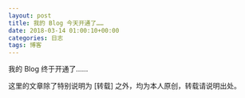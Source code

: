 ```yaml
---
layout: post
title: 我的 Blog 今天开通了……
date: 2018-03-14 01:00:10+00:00
categories: 日志
tags: 博客
---
```


我的 Blog 终于开通了……

这里的文章除了特别说明为 [转载] 之外，均为本人原创，转载请说明出处。


